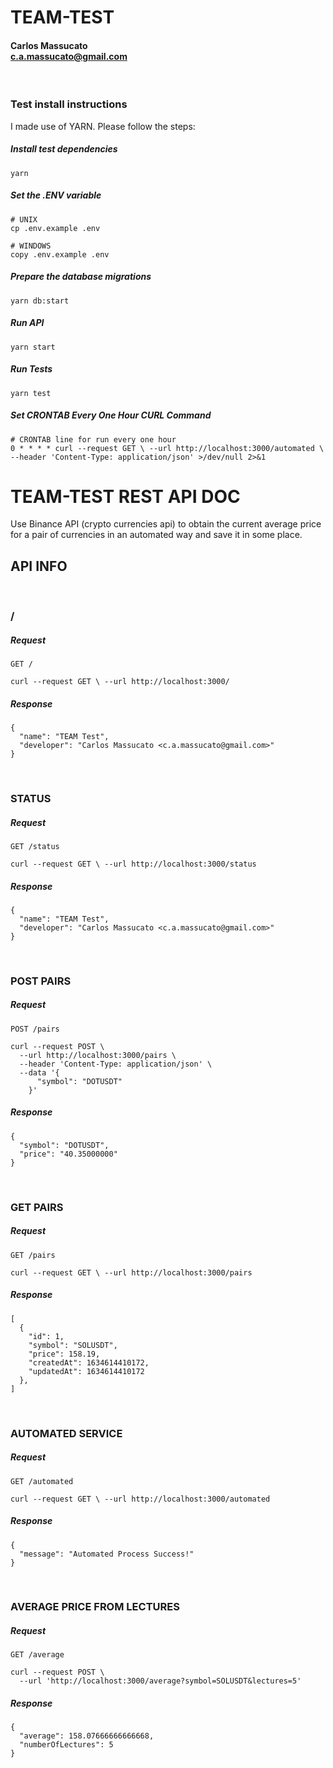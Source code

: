# TEAM-TEST

#### Carlos Massucato <br>c.a.massucato@gmail.com

<br>

### Test install instructions

I made use of YARN. Please follow the steps:
<br>

##### Install test dependencies

```bash=
yarn
```

##### Set the .ENV variable

```bash=
# UNIX
cp .env.example .env

# WINDOWS
copy .env.example .env
```

##### Prepare the database migrations

```bash=
yarn db:start
```

##### Run API

```bash=
yarn start
```

##### Run Tests

```bash=
yarn test
```

##### Set CRONTAB Every One Hour CURL Command

```bash=
# CRONTAB line for run every one hour
0 * * * * curl --request GET \ --url http://localhost:3000/automated \ --header 'Content-Type: application/json' >/dev/null 2>&1
```

# TEAM-TEST REST API DOC

Use Binance API (crypto currencies api) to obtain the current average price for a pair of currencies in an automated way and save it in some place.

## API INFO

<br>

### /

##### Request

`GET /`

    curl --request GET \ --url http://localhost:3000/

##### Response

    {
      "name": "TEAM Test",
      "developer": "Carlos Massucato <c.a.massucato@gmail.com>"
    }

<br>

### STATUS

##### Request

`GET /status`

    curl --request GET \ --url http://localhost:3000/status

##### Response

    {
      "name": "TEAM Test",
      "developer": "Carlos Massucato <c.a.massucato@gmail.com>"
    }

<br>

### POST PAIRS

##### Request

`POST /pairs`

    curl --request POST \
      --url http://localhost:3000/pairs \
      --header 'Content-Type: application/json' \
      --data '{
          "symbol": "DOTUSDT"
        }'

##### Response

    {
      "symbol": "DOTUSDT",
      "price": "40.35000000"
    }

<br>

### GET PAIRS

##### Request

`GET /pairs`

    curl --request GET \ --url http://localhost:3000/pairs

##### Response

    [
      {
        "id": 1,
        "symbol": "SOLUSDT",
        "price": 158.19,
        "createdAt": 1634614410172,
        "updatedAt": 1634614410172
      },
    ]

<br>

### AUTOMATED SERVICE

##### Request

`GET /automated`

    curl --request GET \ --url http://localhost:3000/automated

##### Response

    {
      "message": "Automated Process Success!"
    }

<br>

### AVERAGE PRICE FROM LECTURES

##### Request

`GET /average`

    curl --request POST \
      --url 'http://localhost:3000/average?symbol=SOLUSDT&lectures=5'

##### Response

    {
      "average": 158.07666666666668,
      "numberOfLectures": 5
    }
